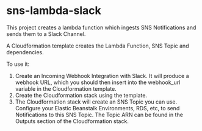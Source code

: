 # sns-lambda-slack
This project creates a lambda function which ingests SNS Notifications and sends them to a Slack Channel.  

A Cloudformation template creates the Lambda Function, SNS Topic and dependencies.  

To use it:
1) Create an Incoming Webhook Integration with Slack. It will produce a webhook URL, which you should then insert into the webhook_url variable in the Cloudformation template.
2) Create the Cloudformation stack using the template. 
3) The Cloudformation stack will create an SNS Topic you can use. Configure your Elastic Beanstalk Environments, RDS, etc, to send Notifications to this SNS Topic. The Topic ARN can be found in the Outputs section of the Cloudformation stack.
